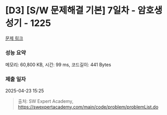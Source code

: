 # [D3] [S/W 문제해결 기본] 7일차 - 암호생성기 - 1225 

[문제 링크](https://swexpertacademy.com/main/code/problem/problemDetail.do?contestProbId=AV14uWl6AF0CFAYD) 

### 성능 요약

메모리: 60,800 KB, 시간: 99 ms, 코드길이: 441 Bytes

### 제출 일자

2025-04-23 15:25



> 출처: SW Expert Academy, https://swexpertacademy.com/main/code/problem/problemList.do